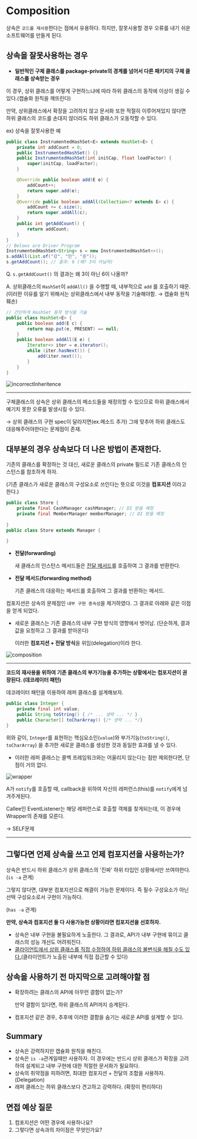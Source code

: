

# Composition

상속은 `코드를 재사용`한다는 점에서 유용하다. 하지만, 잘못사용할 경우 오류를 내기 쉬운 소프트웨어를 만들게 된다.

## 상속을 잘못사용하는 경우

* **일반적인 구체 클래스를 package-private의 경계를 넘어서 다른 패키지의 구체 클래스를 상속받는 경우**

이 경우, 상위 클래스를 어떻게 구현하느냐에 따라 하위 클래스의 동작에 이상이 생길 수 있다.(캡슐화 원칙을 깨뜨린다) 

만약, 상위클래스에서 확장을 고려하지 않고 문서화 또한 적절히 이루어져있지 않다면 하위 클래스의 코드를 손대지 않더라도 하위 클래스가 오동작할 수 있다. 



ex) 상속을 잘못사용한 예

```java
public class InstrumentedHashSet<E> extends HashSet<E> {
    private int addCount = 0;
    public InstrumentedHashSet() {}
   	public InstrumentedHashSet(int initCap, float loadFactor) {
        super(initCap, loadFactor);
    }

    @Override public boolean add(E e) {
        addCount++;
        return super.add(e);
    }
    @Override public boolean addAll(Collection<? extends E> c) {
        addCount += c.size();
        return super.addAll(c);
    }
    public int getAddCount() {
        return addCount;
    }
}
// Belows are Driver Program
InstrumentedHashSet<String> s = new InstrumentedHashSet<>();
s.addAll(List.of("강", "민", "준"));
s.getAddCount(); // 결과: 6 (왜? 3이 아닐까)
```

Q. `s.getAddCount()` 의 결과는 왜 3이 아닌 6이 나올까?

A. 상위클래스의 `HashSet`이 `addAll()` 을 수행할 때, 내부적으로 `add` 를 호출하기 때문. (이러한 이유를 알기 위해서는 상위클래스에서 내부 동작을 기술해야함. $\rightarrow$ 캡슐화 원칙 훼손)
```java
// 간단하게 HashSet 동작 방식을 기술
public class HashSet<E> {
	public boolean add(E c) {
		return map.put(e, PRESENT) == null;
    }
    public boolean addAll(E e) {
        Iterator<> iter = e.iterator();
        while (iter.hasNext()) {
            add(iter.next());
        }
    }
}
```



![incorrectInheritence](https://raw.githubusercontent.com/joonamin/UpicImageRepo/master/uPic/incorrectInheritence.png)

---

구체클래스의 상속은 상위 클래스의 메소드들을 재정의할 수 있으므로 하위 클래스에서 예기치 못한 오류를 발생시킬 수 있다.

$\rightarrow$ 상위 클래스의 구현 spec이 달라지면(ex.메소드 추가) 그에 맞추어 하위 클래스도 대응해주어야한다는 문제점이 존재.



## 대부분의 경우 상속보다 더 나은 방법이 존재한다.

기존의 클래스를 확장하는 것 대신, 새로운 클래스의 private 필드로 기존 클래스의 인스턴스를 참조하게 하자.

(기존 클래스가 새로운 클래스의 구성요소로 쓰인다는 뜻으로 이것을 **컴포지션** 이라고 한다.)

```java
public class Store {
    private final CashManager cashManager; // DI 받을 예정
    private final MemberManager memberManager; // DI 받을 예정
    
}
public class Store extends Manager {
    
}
```



* **전달(forwarding)**

	새 클래스의 인스턴스 메서드들은 <u>전달 메서드</u>를 호출하여 그 결과를 반환한다.

* **전달 메서드(forwarding method)**

	기존 클래스의 대응하는 메서드를 호출하여 그 결과를 반환하는 메서드.



컴포지션은 상속의 문제점인 `내부 구현 종속성`을 제거하였다. 그 결과로 아래와 같은 이점을 얻게 되었다.

* 새로운 클래스는 기존 클래스의 내부 구현 방식의 영향에서 벗어남. (단순하게, 결과값을 요청하고 그 결과를 받아온다)

	이러한 **컴포지션 + 전달 방식**을 위임(delegation)이라 한다.

![composition](https://raw.githubusercontent.com/joonamin/UpicImageRepo/master/uPic/composition.png)

---

**코드의 재사용을 위하여 기존 클래스의 부가기능을 추가하는 상황에서는 컴포지션이 권장된다. (데코레이터 패턴)**

데코레이터 패턴을 이용하여 래퍼 클래스를 설계해보자.

```java
public class Integer {
    private final int value;
    public String toString() { /* ... 생략 ... */ }
    public Character[] toCharArray() {/* 생략 ... */}
}
```

위와 같이, `Integer`를 표현하는 핵심요소인(`value`)와 부가기능(`toString()`, `toCharArray`) 을 추가한 새로운 클래스를 생성한 것과 동일한 효과를 낼 수 있다.

* 이러한 래퍼 클래스는 콜백 프레임워크와는 어울리지 않는다는 점만 제외한다면, 단점이 거의 없다.

![wrapper](https://raw.githubusercontent.com/joonamin/UpicImageRepo/master/uPic/wrapper.png)

A가 `notify`를 호출할 때, callback을 위하여 자신의 레퍼런스(this)를 `notify`에게 넘겨주게된다.

Callee인 EventListener는 해당 레퍼런스로 호출할 객체를 찾게되는데, 이 경우에 Wrapper의 존재를 모른다.

$\rightarrow$ SELF문제



---

## 그렇다면 언제 상속을 쓰고 언제 컴포지션을 사용하는가?

상속은 반드시 하위 클래스가 상위 클래스의 '진짜' 하위 타입인 상황에서만 쓰여야한다. (`is -a` 관계)

그렇지 않다면, 대부분 컴포지션으로 해결이 가능한 문제이다. 즉 필수 구성요소가 아닌 선택 구성요소로서 구현이 가능하다.

(`has -a` 관계)



**만약, 상속과 컴포지션 둘 다 사용가능한 상황이라면 컴포지션을 선호하자.**

* 상속은 내부 구현을 불필요하게 노출한다. 그 결과로, API가 내부 구현에 묶이고 클래스의 성능 개선도 어려워진다.
* <u>클라이언트에서 상위 클래스를 직접 수정하여 하위 클래스의 불변식을 해칠 수도 있다.</u>(클라이언트가 노출된 내부에 직접 접근할 수 있다)



## 상속을 사용하기 전 마지막으로 고려해야할 점

* 확장하려는 클래스의 API에 아무런 결함이 없는가?

	만약 결함이 있다면, 하위 클래스의 API까지 승계된다. 

* 컴포지션 같은 경우, 추후에 이러한 결함을 숨기는 새로운 API를 설계할 수 있다.





## Summary

* 상속은 강력하지만 캡슐화 원칙을 해친다.
* 상속은 `is -a`관계일때만 사용하자. 이 경우에는 반드시 상위 클래스가 확장을 고려하여 설계되고 내부 구현에 대한 적절한 문서화가 필요하다.
* 상속의 취약점을 피하려면, 최대한 컴포지션 + 전달의 조합을 사용하자. (Delegation)
* 래퍼 클래스는 하위 클래스보다 견고하고 강력하다. (확장이 편리하다)





## 면접 예상 질문

1. 컴포지션은 어떤 경우에 사용하나요?
2. 그렇다면 상속과의 차이점은 무엇인가요?